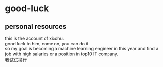 # good-luck
## personal resources
this is the account of xiaohu.  
good luck to him, come on, you can do it.  
so my goal is becoming a machine learning engineer in this year and find a job with high salaries or a position in top10 IT company.  
我试试换行
